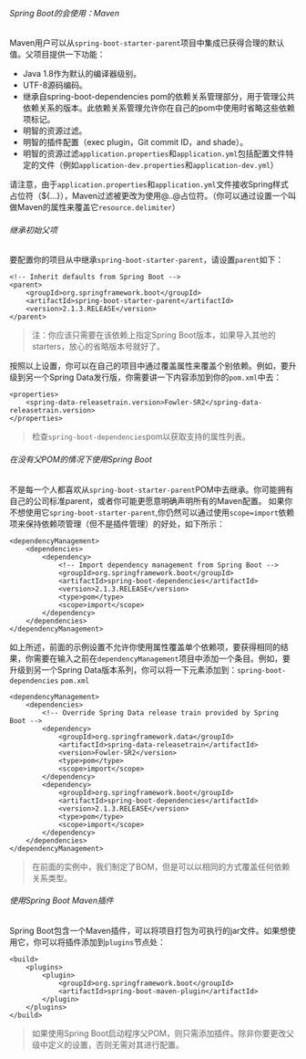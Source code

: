 ###### Spring Boot的会使用：Maven
Maven用户可以从`spring-boot-starter-parent`项目中集成已获得合理的默认值。父项目提供一下功能：
- Java 1.8作为默认的编译器级别。
- UTF-8源码编码。
- 继承自spring-boot-dependencies pom的依赖关系管理部分，用于管理公共依赖关系的版本。此依赖关系管理允许你在自己的pom中使用时省略这些依赖项<version>标记。
- 明智的资源过滤。
- 明智的插件配置（exec plugin，Git commit ID，and shade）。
- 明智的资源过滤`application.properties`和`application.yml`包括配置文件特定的文件（例如`application-dev.properties`和`application-dev.yml`）

请注意，由于`application.properties`和`application.yml`文件接收Spring样式占位符（${...}），Maven过滤被更改为使用@..@占位符。（你可以通过设置一个叫做Maven的属性来覆盖它`resource.delimiter`）
###### 继承初始父项
要配置你的项目从中继承`spring-boot-starter-parent`，请设置`parent`如下：
```
<!-- Inherit defaults from Spring Boot -->
<parent>
	<groupId>org.springframework.boot</groupId>
	<artifactId>spring-boot-starter-parent</artifactId>
	<version>2.1.3.RELEASE</version>
</parent>
```
> 注：你应该只需要在该依赖上指定Spring Boot版本，如果导入其他的starters，放心的省略版本号就好了。

按照以上设置，你可以在自己的项目中通过覆盖属性来覆盖个别依赖。例如，要升级到另一个Spring Data发行版，你需要讲一下内容添加到你的`pom.xml`中去：
```
<properties>
    <spring-data-releasetrain.version>Fowler-SR2</spring-data-releasetrain.version>
</properties>
```
> 检查`spring-boot-dependencies`pom以获取支持的属性列表。

###### 在没有父POM的情况下使用Spring Boot
不是每一个人都喜欢从`spring-boot-starter-parent`POM中去继承。你可能拥有自己的公司标准parent，或者你可能更愿意明确声明所有的Maven配置。
如果你不想使用它`spring-boot-starter-parent`,你仍然可以通过使用`scope=import`依赖项来保持依赖项管理（但不是插件管理）的好处，如下所示：
```
<dependencyManagement>
	<dependencies>
		<dependency>
			<!-- Import dependency management from Spring Boot -->
			<groupId>org.springframework.boot</groupId>
			<artifactId>spring-boot-dependencies</artifactId>
			<version>2.1.3.RELEASE</version>
			<type>pom</type>
			<scope>import</scope>
		</dependency>
	</dependencies>
</dependencyManagement>
```
如上所述，前面的示例设置不允许你使用属性覆盖单个依赖项，要获得相同的结果，你需要在输入之前在`dependencyManagement`项目中添加一个条目。例如，要升级到另一个Spring Data版本系列，你可以将一下元素添加到：`spring-boot-dependencies` `pom.xml`
```
<dependencyManagement>
	<dependencies>
		<!-- Override Spring Data release train provided by Spring Boot -->
		<dependency>
			<groupId>org.springframework.data</groupId>
			<artifactId>spring-data-releasetrain</artifactId>
			<version>Fowler-SR2</version>
			<type>pom</type>
			<scope>import</scope>
		</dependency>
		<dependency>
			<groupId>org.springframework.boot</groupId>
			<artifactId>spring-boot-dependencies</artifactId>
			<version>2.1.3.RELEASE</version>
			<type>pom</type>
			<scope>import</scope>
		</dependency>
	</dependencies>
</dependencyManagement>
```
> 在前面的实例中，我们制定了BOM，但是可以以相同的方式覆盖任何依赖关系类型。

###### 使用Spring Boot Maven插件
Spring Boot包含一个Maven插件，可以将项目打包为可执行的jar文件。如果想使用它，你可以将插件添加到`plugins`节点处：
```
<build>
	<plugins>
		<plugin>
			<groupId>org.springframework.boot</groupId>
			<artifactId>spring-boot-maven-plugin</artifactId>
		</plugin>
	</plugins>
</build>
```
> 如果使用Spring Boot启动程序父POM，则只需添加插件。除非你要更改父级中定义的设置，否则无需对其进行配置。